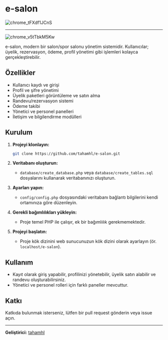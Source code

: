 # e-salon


![chrome_tFXdf1JCnS](https://github.com/user-attachments/assets/4ee53c18-daab-4300-a6ab-eca98a39680d)



------



![chrome_v5tTbkM5Kw](https://github.com/user-attachments/assets/a008fe56-437d-470c-801c-3bb01a148ea4)



e-salon, modern bir salon/spor salonu yönetim sistemidir. Kullanıcılar; üyelik, rezervasyon, ödeme, profil yönetimi gibi işlemleri kolayca gerçekleştirebilir.

## Özellikler

- Kullanıcı kaydı ve girişi
- Profil ve şifre yönetimi
- Üyelik paketleri görüntüleme ve satın alma
- Randevu/rezervasyon sistemi
- Ödeme takibi
- Yönetici ve personel panelleri
- İletişim ve bilgilendirme modülleri

## Kurulum

1. **Projeyi klonlayın:**
   ```bash
   git clone https://github.com/tahamhl/e-salon.git
   ```

2. **Veritabanı oluşturun:**
   - `database/create_database.php` veya `database/create_tables.sql` dosyalarını kullanarak veritabanınızı oluşturun.

3. **Ayarları yapın:**
   - `config/config.php` dosyasındaki veritabanı bağlantı bilgilerini kendi ortamınıza göre düzenleyin.

4. **Gerekli bağımlılıkları yükleyin:**
   - Proje temel PHP ile çalışır, ek bir bağımlılık gerekmemektedir.

5. **Projeyi başlatın:**
   - Proje kök dizinini web sunucunuzun kök dizini olarak ayarlayın (ör. `localhost/e-salon`).

## Kullanım

- Kayıt olarak giriş yapabilir, profilinizi yönetebilir, üyelik satın alabilir ve randevu oluşturabilirsiniz.
- Yönetici ve personel rolleri için farklı paneller mevcuttur.

## Katkı

Katkıda bulunmak isterseniz, lütfen bir pull request gönderin veya issue açın.

---

**Geliştirici:** [tahamhl](https://github.com/tahamhl) 
